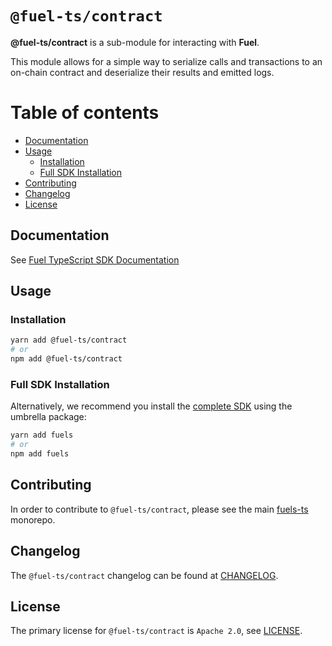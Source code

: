 # `@fuel-ts/contract`

**@fuel-ts/contract** is a sub-module for interacting with **Fuel**.

This module allows for a simple way to serialize calls and transactions to an on-chain contract and deserialize their results and emitted logs.

# Table of contents

- [Documentation](#documentation)
- [Usage](#usage)
  - [Installation](#installation)
  - [Full SDK Installation](#full-sdk-installation)
- [Contributing](#contributing)
- [Changelog](#changelog)
- [License](#license)


## Documentation

See [Fuel TypeScript SDK Documentation](https://fuellabs.github.io/fuels-ts/)

## Usage

### Installation

```sh
yarn add @fuel-ts/contract
# or
npm add @fuel-ts/contract
```

### Full SDK Installation

Alternatively, we recommend you install the [complete SDK](https://github.com/FuelLabs/fuels-ts) using the umbrella package:

```sh
yarn add fuels
# or
npm add fuels
```

## Contributing

In order to contribute to `@fuel-ts/contract`, please see the main [fuels-ts](https://github.com/FuelLabs/fuels-ts) monorepo.

## Changelog

The `@fuel-ts/contract` changelog can be found at [CHANGELOG](./CHANGELOG.md).

## License

The primary license for `@fuel-ts/contract` is `Apache 2.0`, see [LICENSE](./LICENSE).
